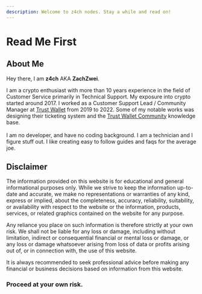 ```yaml
---
description: Welcome to z4ch nodes. Stay a while and read on!
---
```


# Read Me First

## About Me

Hey there, I am **z4ch** AKA **ZachZwei**.&#x20;

I am a crypto enthusiast with more than 10 years experience in the field of Customer Service primarily in Technical Support. My exposure into crypto started around 2017. I worked as a Customer Support Lead / Community Manager at [Trust Wallet](https://trustwallet.com/) from 2019 to 2022. Some of my notable works was designing their ticketing system and the [Trust Wallet Community](https://community.trustwallet.com/) knowledge base. \
\
I am no developer, and have no coding background. I am a technician and I figure stuff out. I like creating easy to follow guides and faqs for the average joe.

## Disclaimer

The information provided on this website is for educational and general informational purposes only. While we strive to keep the information up-to-date and accurate, we make no representations or warranties of any kind, express or implied, about the completeness, accuracy, reliability, suitability, or availability with respect to the website or the information, products, services, or related graphics contained on the website for any purpose.

Any reliance you place on such information is therefore strictly at your own risk. We shall not be liable for any loss or damage, including without limitation, indirect or consequential financial or mental loss or damage, or any loss or damage whatsoever arising from loss of data or profits arising out of, or in connection with, the use of this website.

It is always recommended to seek professional advice before making any financial or business decisions based on information from this website.

### Proceed at your own risk.
